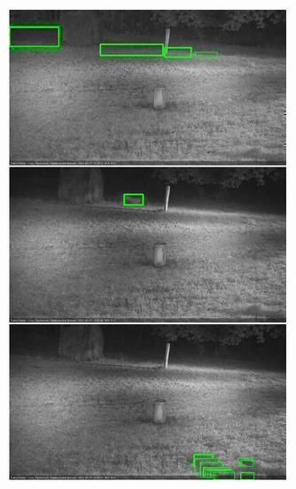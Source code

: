 ![20200925-183539-184543](in2/20200925/20200925-183539-184543_0_.jpg)
![20200925-194640-195640](in2/20200925/20200925-194640-195640_0_.jpg)
![20200925-204738-205741](in2/20200925/20200925-204738-205741_0_.jpg)
